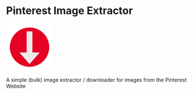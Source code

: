 # Pinterest Image Extractor
 
![Logo](https://github.com/PhilippeBaumann/PinterestImageExtractor/blob/main/icon128.png)

A simple (bulk) image extractor / downloader for images from the Pinterest Website
